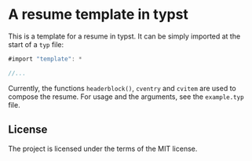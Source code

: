 # A resume template in typst

This is a template for a resume in typst. It can be simply
imported at the start of a `typ` file:

```rust
#import "template": *

//...
```

Currently, the functions `headerblock()`, `cventry` and `cvitem` are used to compose the resume. For usage and the arguments, see the `example.typ` file.

## License

The project is licensed under the terms of the MIT license.
